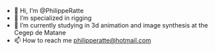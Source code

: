 - 👋 Hi, I’m @PhilippeRatte
- 👀 I’m specialized in rigging
- 🌱 I’m currently studying in 3d animation and image synthesis at the Cegep de Matane
- 📫 How to reach me philipperatte@hotmail.com
